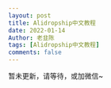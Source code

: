 ```yaml
---
layout: post
title: Alidropship中文教程
date: 2022-01-14
Author: 老韭陈
tags: [Alidropship中文教程]
comments: false
---
```

暂未更新，请等待，或加微信~
